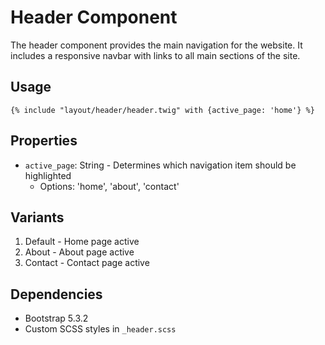 # Header Component

The header component provides the main navigation for the website. It includes a responsive navbar with links to all main sections of the site.

## Usage

```twig
{% include "layout/header/header.twig" with {active_page: 'home'} %}
```

## Properties

- `active_page`: String - Determines which navigation item should be highlighted
  - Options: 'home', 'about', 'contact'

## Variants

1. Default - Home page active
2. About - About page active
3. Contact - Contact page active

## Dependencies

- Bootstrap 5.3.2
- Custom SCSS styles in `_header.scss`
